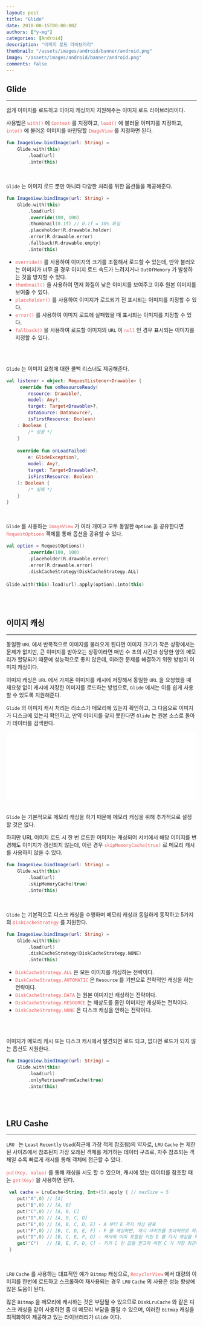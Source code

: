 ```yaml
---
layout: post
title: "Glide"
date: 2018-08-15T00:00:00Z
authors: ["y-mg"]
categories: [Android]
description: "이미지 로드 라이브러리"
thumbnail: "/assets/images/android/banner/android.png"
image: "/assets/images/android/banner/android.png"
comments: false
---
```


## Glide
***
쉽게 이미지를 로드하고 이미지 캐싱까지 지원해주는 이미지 로드 라이브러리이다.
<br/>

사용법은 <code style="color: #eb5657;">with()</code> 에 <code style="color: #eb5657;">Context</code> 를 지정하고, <code style="color: #eb5657;">load()</code> 에 불러올 이미지를 지정하고, <code style="color: #eb5657;">into()</code> 에 불러온 이미지를 바인딩할 <code style="color: #eb5657;">ImageView</code> 를 지정하면 된다.

```kotlin
fun ImageView.bindImage(url: String) =
    Glide.with(this)
        .load(url)
        .into(this)
```
<br/>

`Glide` 는 이미지 로드 뿐만 아니라 다양한 처리를 위한 옵션들을 제공해준다.

```kotlin
fun ImageView.bindImage(url: String) =
    Glide.with(this)
        .load(url)
        .override(100, 100)
        .thumbnail(0.1f) // 0.1f = 10% 화질
        .placeholder(R.drawable.holder)
        .error(R.drawable.error)
        .fallback(R.drawable.empty)
        .into(this)
```
- <code style="color: #eb5657;">override()</code> 를 사용하여 이미지의 크기를 조절해서 로드할 수 있는데, 만약 불러오는 이미지가 너무 클 경우 이미지 로드 속도가 느려지거나 `OutOfMemory` 가 발생하는 것을 방지할 수 있다.
- <code style="color: #eb5657;">thumbnail()</code> 을 사용하여 먼저 화질이 낮은 이미지를 보여주고 이후 원본 이미지를 보여줄 수 있다.
- <code style="color: #eb5657;">placeholder()</code> 를 사용하여 이미지가 로드되기 전 표시되는 이미지를 지정할 수 있다.
- <code style="color: #eb5657;">error()</code> 를 사용하여 이미지 로드에 실패했을 때 표시되는 이미지를 지정할 수 있다.
- <code style="color: #eb5657;">fallback()</code> 을 사용하여 로드할 이미지의 `URL` 이 <code style="color: #eb5657;">null</code> 인 경우 표시되는 이미지를 지정할 수 있다.
<br/>
<br/>

`Glide` 는 이미지 요청에 대한 콜백 리스너도 제공해준다.
<br/>

```kotlin
val listener = object: RequestListener<Drawable> {
     override fun onResourceReady(
        resource: Drawable?, 
        model: Any?, 
        target: Target<Drawable>?, 
        dataSource: DataSource?, 
        isFirstResource: Boolean)
    : Boolean {
        /* 성공 */
    }

    override fun onLoadFailed(
        e: GlideException?, 
        model: Any?, 
        target: Target<Drawable>?, 
        isFirstResource: Boolean
    ): Boolean {
        /* 실패 */
    }
}
```
<br/>

`Glide` 를 사용하는 <code style="color: #eb5657;">ImageView</code> 가 여러 개이고 모두 동일한 `Option` 을 공유한다면 <code style="color: #eb5657;">RequestOptions</code> 객체를 통해 옵션을 공유할 수 있다.
<br/>

```kotlin
val option = RequestOptions()
        .override(100, 100)
        .placeholder(R.drawable.error)
        .error(R.drawable.error)
        .diskCacheStrategy(DiskCacheStrategy.ALL)

Glide.with(this).load(url).apply(option).into(this)
```
<br/>
<br/>



## 이미지 캐싱
***
동일한 `URL` 에서 반복적으로 이미지를 불러오게 된다면 이미지 크기가 작은 상황에서는 문제가 없지만, 큰 이미지를 받아오는 상황이라면 매번 수 초의 시간과 상당한 양의 메모리가 할당되기 때문에 성능적으로 좋지 않은데, 이러한 문제를 해결하기 위한 방법이 이미지 캐싱이다.
<br/>

이미지 캐싱은 `URL` 에서 가져온 이미지를 캐시에 저장해서 동일한 `URL` 을 요청했을 때 재요청 없이 캐시에 저장한 이미지를 로드하는 방법으로, `Glide` 에서는 이를 쉽게 사용할 수 있도록 지원해준다.
<br/>

`Glide` 의 이미지 캐시 처리는 리소스가 메모리에 있는지 확인하고, 그 다음으로 이미지가 디스크에 있는지 확인하고, 만약 이미지를 찾지 못한다면 `Glide` 는 원본 소스로 돌아가 데이터를 검색한다.
<br/>
 
<div style="
background-color: #ffffff;
background-image: url(/assets/images/android/content/glide-cache.png);
background-size: contain;
background-repeat: no-repeat;
background-position: center center;
">
<img src="/assets/images/android/content/glide-cache.png" style="visibility: hidden;" />
</div>
<br/>

`Glide` 는 기본적으로 메모리 캐싱을 하기 때문에 메모리 캐싱을 위해 추가적으로 설정할 것은 없다.
<br/>

하지만 URL 이미지 로드 시 한 번 로드한 이미지는 캐싱되어 서버에서 해당 이미지를 변경해도 이미지가 갱신되지 않는데, 이런 경우 <code style="color: #eb5657;">skipMemoryCache(true)</code> 로 메모리 캐시를 사용하지 않을 수 있다.
<br/>

```kotlin
fun ImageView.bindImage(url: String) =
    Glide.with(this)
        .load(url)
        .skipMemoryCache(true)
        .into(this)
```
<br/>

`Glide` 는 기본적으로 디스크 캐싱을 수행하며 메모리 캐싱과 동일하게 동작하고 5가지의 <code style="color: #eb5657;">DiskCacheStrategy</code> 를 지원한다.
<br/>

```kotlin
fun ImageView.bindImage(url: String) =
    Glide.with(this)
        .load(url)
        .diskCacheStrategy(DiskCacheStrategy.NONE)
        .into(this)
```
- <code style="color: #eb5657;">DiskCacheStrategy.ALL</code> 은 모든 이미지를 캐싱하는 전략이다.
- <code style="color: #eb5657;">DiskCacheStrategy.AUTOMATIC</code> 은 `Resource` 를 기반으로 전략적인 캐싱을 하는 전략이다.
- <code style="color: #eb5657;">DiskCacheStrategy.DATA</code> 는 원본 이미지만 캐싱하는 전략이다.
- <code style="color: #eb5657;">DiskCacheStrategy.RESOURCE</code> 는 해상도를 줄인 이미지만 캐싱하는 전략이다.
- <code style="color: #eb5657;">DiskCacheStrategy.NONE</code> 은 디스크 캐싱을 안하는 전략이다.
<br/>
<br/>

이미지가 메모리 캐시 또는 디스크 캐시에서 발견되면 로드 되고, 없다면 로드가 되지 않는 옵션도 지원한다.
<br/>

```kotlin
fun ImageView.bindImage(url: String) =
    Glide.with(this)
        .load(url)
        .onlyRetrieveFromCache(true)
        .into(this)
```
<br/>
<br/>



## LRU Cashe
***
`LRU ` 는 `Least` `Recently` `Used`(최근에 가장 적게 참조됨)의 약자로, `LRU` `Cache` 는 제한된 사이즈에서 참조된지 가장 오래된 객체를 제거하는 데이터 구조로, 자주 참조되는 객체일 수록 빠르게 캐시를 통해 객체에 접근할 수 있다.
<br>

<code style="color: #eb5657;">put(Key, Value)</code> 를 통해 캐싱을 시도 할 수 있으며, 캐시에 있는 데이터를 참조할 때는 <code style="color: #eb5657;">get(Key)</code> 을 사용하면 된다.
<bt/>

```kotlin
 val cache = LruCache<String, Int>(5).apply { // maxSize = 5
    put("A",0) // [A]
    put("B",0) // [A, B]
    put("C",0) // [A, B, C]
    put("D",0) // [A, B, C, D]
    put("E",0) // [A, B, C, D, E] - A 부터 E 까지 캐싱 완료
    put("F",0) // [B, C, D, E, F] - F 를 캐싱하면, 캐시 사이즈를 초과하므로 최근에 가장 적게 참조된 A 는 제거됨
    put("D",0) // [B, C, E, F, D] - 캐시에 이미 포함된 키인 D 를 다시 캐싱을 하면 D 가 가장 최근에 참조된 키이므로 내부에서 데이터를 재배열하고 최근 참조된 상태로 변경됨
    get("C")   // [B, E, F, D, C] - 키가 C 인 값을 얻고자 하면 C 가 가장 최근에 참조된 키이므로 다시 내부에서 데이터를 재배열 하고 최근 참조된 상태로 변경됨
 } 
```
<br/>

`LRU` `Cache` 를 사용하는 대표적인 예가 `Bitmap` 캐싱으로, <code style="color: #eb5657;">RecyclerView</code> 에서 대량의 이미지를 한번에 로드하고 스크롤하여 재사용되는 경우 `LRU` `Cache` 의 사용은 성능 향상에 많은 도움이 된다. 
<br/>

많은 `Bitmap` 을 메모리에 캐시하는 것은 부담될 수 있으므로 `DiskLruCache` 와 같은 디스크 캐싱을 같이 사용하면 좀 더 메모리 부담을 줄일 수 있으며, 이러한 `Bitmap` 캐싱을 최적화하여 제공하고 있는 라이브러리가 `Glide` 이다.